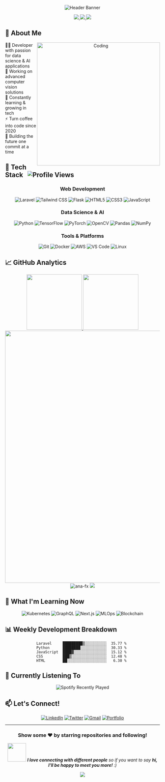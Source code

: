 <div align="center">
  
![Header Banner](https://capsule-render.vercel.app/api?type=waving&color=gradient&height=300&section=header&text=Ana-FX&fontSize=90&fontAlignY=38&desc=Developer%20|%20Data%20Scientist%20|%20Computer%20Vision%20Expert&descAlignY=60&animation=fadeIn)

<a href="https://github.com/ana-fx">
  <img src="https://img.shields.io/badge/GitHub-100000?style=for-the-badge&logo=github&logoColor=white"/>
</a>
<a href="https://www.linkedin.com/in/aan-r-642208127/">
  <img src="https://img.shields.io/badge/LinkedIn-0077B5?style=for-the-badge&logo=linkedin&logoColor=white"/>
</a>
<a href="mailto:aanjr38@gmail.com">
  <img src="https://img.shields.io/badge/Email-D14836?style=for-the-badge&logo=gmail&logoColor=white"/>
</a>

</div>

## 💫 About Me

<div align="center">
  <img align="right" alt="Coding" width="400" src="https://cdn.dribbble.com/users/1162077/screenshots/3848914/programmer.gif">
</div>

👨‍💻 Developer with passion for data science & AI applications
<br>🔭 Working on advanced computer vision solutions
<br>🌱 Constantly learning & growing in tech
<br>⚡ Turn coffee into code since 2020
<br>🚀 Building the future one commit at a time

## 🚀 Tech Stack &nbsp; ![Profile Views](https://komarev.com/ghpvc/?username=ana-fx&color=blueviolet&style=for-the-badge)

<div align="center">
  
### Web Development
![Laravel](https://img.shields.io/badge/Laravel-FF2D20?style=for-the-badge&logo=laravel&logoColor=white)
![Tailwind CSS](https://img.shields.io/badge/Tailwind_CSS-38B2AC?style=for-the-badge&logo=tailwind-css&logoColor=white)
![Flask](https://img.shields.io/badge/Flask-000000?style=for-the-badge&logo=flask&logoColor=white)
![HTML5](https://img.shields.io/badge/HTML5-E34F26?style=for-the-badge&logo=html5&logoColor=white)
![CSS3](https://img.shields.io/badge/CSS3-1572B6?style=for-the-badge&logo=css3&logoColor=white)
![JavaScript](https://img.shields.io/badge/JavaScript-F7DF1E?style=for-the-badge&logo=javascript&logoColor=black)

### Data Science & AI
![Python](https://img.shields.io/badge/Python-3776AB?style=for-the-badge&logo=python&logoColor=white)
![TensorFlow](https://img.shields.io/badge/TensorFlow-FF6F00?style=for-the-badge&logo=tensorflow&logoColor=white)
![PyTorch](https://img.shields.io/badge/PyTorch-EE4C2C?style=for-the-badge&logo=pytorch&logoColor=white)
![OpenCV](https://img.shields.io/badge/OpenCV-5C3EE8?style=for-the-badge&logo=opencv&logoColor=white)
![Pandas](https://img.shields.io/badge/Pandas-150458?style=for-the-badge&logo=pandas&logoColor=white)
![NumPy](https://img.shields.io/badge/NumPy-013243?style=for-the-badge&logo=numpy&logoColor=white)

### Tools & Platforms
![Git](https://img.shields.io/badge/Git-F05032?style=for-the-badge&logo=git&logoColor=white)
![Docker](https://img.shields.io/badge/Docker-2496ED?style=for-the-badge&logo=docker&logoColor=white)
![AWS](https://img.shields.io/badge/AWS-232F3E?style=for-the-badge&logo=amazon-aws&logoColor=white)
![VS Code](https://img.shields.io/badge/VS_Code-007ACC?style=for-the-badge&logo=visual-studio-code&logoColor=white)
![Linux](https://img.shields.io/badge/Linux-FCC624?style=for-the-badge&logo=linux&logoColor=black)

</div>

## 📈 GitHub Analytics

<div align="center">
  
  <a href="https://github.com/ana-fx">
    <img height="180em" src="https://github-readme-stats.vercel.app/api?username=ana-fx&show_icons=true&theme=tokyonight&include_all_commits=true&count_private=true&hide_border=true&border_radius=15&bg_color=0D1117" />
    <img height="180em" src="https://github-readme-stats.vercel.app/api/top-langs/?username=ana-fx&layout=compact&langs_count=7&theme=tokyonight&hide_border=true&border_radius=15&bg_color=0D1117" />
  </a>
  
  <img width="820em" src="https://github-profile-summary-cards.vercel.app/api/cards/profile-details?username=ana-fx&theme=tokyonight" />
  
  <img src="https://github-readme-streak-stats.herokuapp.com/?user=ana-fx&theme=tokyonight&hide_border=true&border_radius=15&background=0D1117" alt="ana-fx" />
  
  <img src="https://github-readme-activity-graph.vercel.app/graph?username=ana-fx&bg_color=0D1117&color=5BCDEC&line=5BCDEC&point=FFFFFF&hide_border=true" />

</div>

## 🌱 What I'm Learning Now

<div align="center">
  
![Kubernetes](https://img.shields.io/badge/Kubernetes-326CE5?style=for-the-badge&logo=kubernetes&logoColor=white)
![GraphQL](https://img.shields.io/badge/GraphQL-E10098?style=for-the-badge&logo=graphql&logoColor=white)
![Next.js](https://img.shields.io/badge/Next.js-000000?style=for-the-badge&logo=next.js&logoColor=white)
![MLOps](https://img.shields.io/badge/MLOps-3DDC84?style=for-the-badge&logo=nvidia&logoColor=white)
![Blockchain](https://img.shields.io/badge/Blockchain-121D33?style=for-the-badge&logo=bitcoin&logoColor=white)

</div>

## 📊 Weekly Development Breakdown

<div align="center">
  
<!--START_SECTION:waka-->
```text
Laravel     █████████▒░░░░░░░░░░  35.77 % 
Python      ████████░░░░░░░░░░░░  30.33 % 
JavaScript  ████▓░░░░░░░░░░░░░░░  15.12 % 
CSS         ███▒░░░░░░░░░░░░░░░░  12.48 % 
HTML        ██░░░░░░░░░░░░░░░░░░   6.30 % 
```
<!--END_SECTION:waka-->

</div>

## 🎵 Currently Listening To

<div align="center">
  
![Spotify Recently Played](https://spotify-recently-played-readme.vercel.app/api?user=21qw3zsubnkyqd6nms2nbw42a&count=3)

</div>

## 📫 Let's Connect!

<div align="center">
  
[![LinkedIn](https://img.shields.io/badge/LinkedIn-0077B5?style=for-the-badge&logo=linkedin&logoColor=white)](https://linkedin.com/in/ana-fx)
[![Twitter](https://img.shields.io/badge/Twitter-1DA1F2?style=for-the-badge&logo=twitter&logoColor=white)](https://twitter.com/ana_fx)
[![Gmail](https://img.shields.io/badge/Gmail-D14836?style=for-the-badge&logo=gmail&logoColor=white)](mailto:email@example.com)
[![Portfolio](https://img.shields.io/badge/Portfolio-000000?style=for-the-badge&logo=About.me&logoColor=white)](https://yourwebsite.com)

</div>

---

<div align="center">
  
### Show some ❤️ by starring repositories and following!

<img src="https://media.giphy.com/media/LnQjpWaON8nhr21vNW/giphy.gif" width="60"> <em><b>I love connecting with different people</b> so if you want to say <b>hi, I'll be happy to meet you more!</b> :)</em>

![](https://capsule-render.vercel.app/api?type=waving&color=gradient&height=100&section=footer)

</div>
